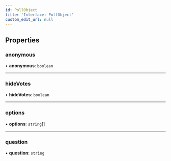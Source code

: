 ```yaml
---
id: PollObject
title: 'Interface: PollObject'
custom_edit_url: null
---
```


## Properties

### anonymous

• **anonymous**: `boolean`

___

### hideVotes

• **hideVotes**: `boolean`

___

### options

• **options**: `string`[]

___

### question

• **question**: `string`


<head>
	<title>React UI Kit Interface: PollObject</title>
</head>

